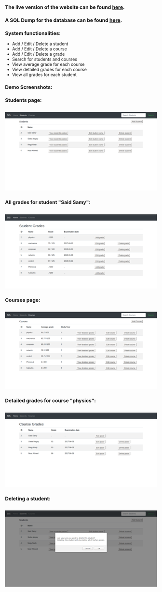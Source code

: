 ### The live version of the website can be found [here](http://studentinformationsystem.epizy.com/).
### A SQL Dump for the database can be found [here](https://raw.githubusercontent.com/ahmedkrmn/Student-Information-System/master/github/school.sql).
### System functionalities:
- Add / Edit / Delete a student 
- Add / Edit / Delete a course
- Add / Edit / Delete a grade
- Search for students and courses
- View average grade for each course
- View detailed grades for each course
- View all grades for each student

### Demo Screenshots:
### Students page:
![students page](https://github.com/ahmedkrmn/Student-Information-System/blob/master/github/students.png)
---
### All grades for student "Said Samy":
![student grades](https://github.com/ahmedkrmn/Student-Information-System/blob/master/github/grades2.png)
---
### Courses page:
![courses page](https://github.com/ahmedkrmn/Student-Information-System/blob/master/github/courses.png)
---
### Detailed grades for course "physics":
![course grades](https://github.com/ahmedkrmn/Student-Information-System/blob/master/github/grades.png)
---
### Deleting a student:
![delete student](https://github.com/ahmedkrmn/Student-Information-System/blob/master/github/delete.png)
---
